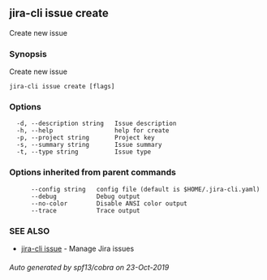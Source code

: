 ## jira-cli issue create

Create new issue

### Synopsis

Create new issue

```
jira-cli issue create [flags]
```

### Options

```
  -d, --description string   Issue description
  -h, --help                 help for create
  -p, --project string       Project key
  -s, --summary string       Issue summary
  -t, --type string          Issue type
```

### Options inherited from parent commands

```
      --config string   config file (default is $HOME/.jira-cli.yaml)
      --debug           Debug output
      --no-color        Disable ANSI color output
      --trace           Trace output
```

### SEE ALSO

* [jira-cli issue](jira-cli_issue.md)	 - Manage Jira issues

###### Auto generated by spf13/cobra on 23-Oct-2019
